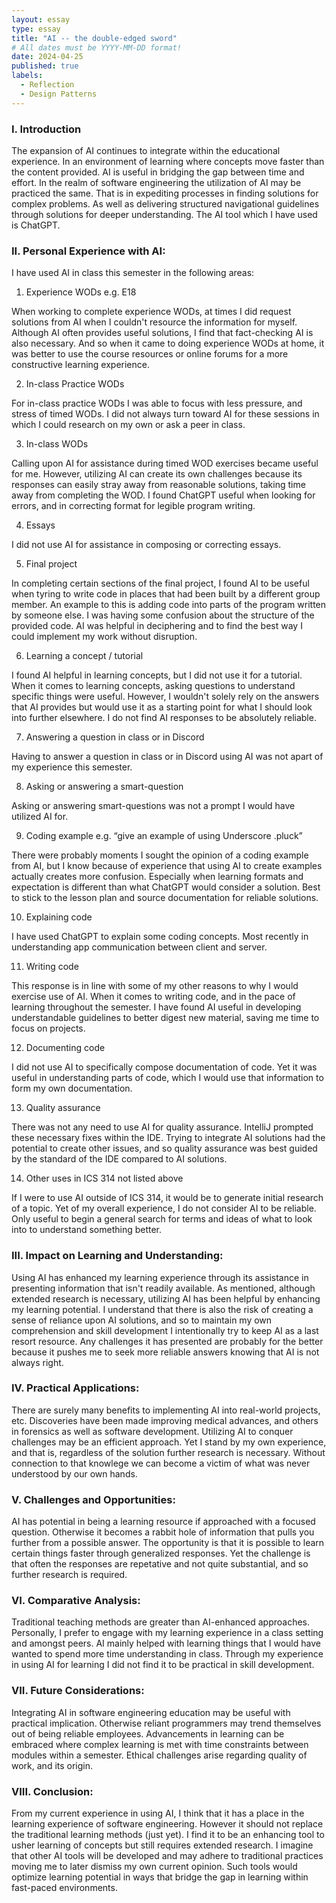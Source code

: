 ```yaml
---
layout: essay
type: essay
title: "AI -- the double-edged sword"
# All dates must be YYYY-MM-DD format!
date: 2024-04-25
published: true
labels:
  - Reflection
  - Design Patterns
---
```


### I. Introduction

The expansion of AI continues to integrate within the educational experience. In an environment of learning where concepts move faster than the content provided. AI is useful in bridging the gap between time and effort. In the realm of software engineering the utilization of AI may be practiced the same. That is in expediting processes in finding solutions for complex problems. As well as delivering structured navigational guidelines through solutions for deeper understanding. The AI tool which I have used is ChatGPT.


### II. Personal Experience with AI:
I have used AI in class this semester in the following areas:

  1. Experience WODs e.g. E18

  When working to complete experience WODs, at times I did request solutions from AI when I couldn't resource the information for myself. Although AI often provides useful solutions, I find that fact-checking AI is also necessary. And so when it came to doing experience WODs at home, it was better to use the course resources or online forums for a more constructive learning experience. 
      
  2. In-class Practice WODs

  For in-class practice WODs I was able to focus with less pressure, and stress of timed WODs. I did not always turn toward AI for these sessions in which I could research on my own or ask a peer in class.

  3. In-class WODs

  Calling upon AI for assistance during timed WOD exercises became useful for me. However, utilizing AI can create its own challenges because its responses can easily stray away from reasonable solutions, taking time away from completing the WOD. I found ChatGPT useful when looking for errors, and in correcting format for legible program writing.

  4. Essays

  I did not use AI for assistance in composing or correcting essays.

  5. Final project

  In completing certain sections of the final project, I found AI to be useful when tyring to write code in places that had been built by a different group member. An example to this is adding code into parts of the program written by someone else. I was having some confusion about the structure of the provided code. AI was helpful in deciphering and to find the best way I could implement my work without disruption.

  6. Learning a concept / tutorial

  I found AI helpful in learning concepts, but I did not use it for a tutorial. When it comes to learning concepts, asking questions to understand specific things were useful. However, I wouldn't solely rely on the answers that AI provides but would use it as a starting point for what I should look into further elsewhere. I do not find AI responses to be absolutely reliable. 

  7. Answering a question in class or in Discord

  Having to answer a question in class or in Discord using AI was not apart of my experience this semester.

  8. Asking or answering a smart-question

  Asking or answering smart-questions was not a prompt I would have utilized AI for.

  9. Coding example e.g. “give an example of using Underscore .pluck”

  There were probably moments I sought the opinion of a coding example from AI, but I know because of experience that using AI to create examples actually creates more confusion. Especially when learning formats and expectation is different than what ChatGPT would consider a solution. Best to stick to the lesson plan and source documentation for reliable solutions.

  10. Explaining code

  I have used ChatGPT to explain some coding concepts. Most recently in understanding app communication between client and server.

  11. Writing code

  This response is in line with some of my other reasons to why I would exercise use of AI. When it comes to writing code, and in the pace of learning throughout the semester. I have found AI useful in developing understandable guidelines to better digest new material, saving me time to focus on projects.

  12. Documenting code

  I did not use AI to specifically compose documentation of code. Yet it was useful in understanding parts of code, which I would use that information to form my own documentation.

  13. Quality assurance 

  There was not any need to use AI for quality assurance. IntelliJ prompted these necessary fixes within the IDE. Trying to integrate AI solutions had the potential to create other issues, and so quality assurance was best guided by the standard of the IDE compared to AI solutions.

  14. Other uses in ICS 314 not listed above

  If I were to use AI outside of ICS 314, it would be to generate initial research of a topic. Yet of my overall experience, I do not consider AI to be reliable. Only useful to begin a general search for terms and ideas of what to look into to understand something better.

### III. Impact on Learning and Understanding:

  Using AI has enhanced my learning experience through its assistance in presenting information that isn't readily available. As mentioned, although extended research is necessary, utilizing AI has been helpful by enhancing my learning potential. I understand that there is also the risk of creating a sense of reliance upon AI solutions, and so to maintain my own comprehension and skill development I intentionally try to keep AI as a last resort resource. Any challenges it has presented are probably for the better because it pushes me to seek more reliable answers knowing that AI is not always right.

### IV. Practical Applications:

  There are surely many benefits to implementing AI into real-world projects, etc. Discoveries have been made improving medical advances, and others in forensics as well as software development. Utilizing AI to conquer challenges may be an efficient approach. Yet I stand by my own experience, and that is, regardless of the solution further research is necessary. Without connection to that knowlege we can become a victim of what was never understood by our own hands.

### V. Challenges and Opportunities:

  AI has potential in being a learning resource if approached with a focused question. Otherwise it becomes a rabbit hole of information that pulls you further from a possible answer. The opportunity is that it is possible to learn certain things faster through generalized responses. Yet the challenge is that often the responses are repetative and not quite substantial, and so further research is required.

### VI. Comparative Analysis:

  Traditional teaching methods are greater than AI-enhanced approaches. Personally, I prefer to engage with my learning experience in a class setting and amongst peers. AI mainly helped with learning things that I would have wanted to spend more time understanding in class. Through my experience in using AI for learning I did not find it to be practical in skill development.

### VII. Future Considerations:

  Integrating AI in software engineering education may be useful with practical implication. Otherwise reliant programmers may trend themselves out of being reliable employees. Advancements in learning can be embraced where complex learning is met with time constraints between modules within a semester. Ethical challenges arise regarding quality of work, and its origin.

### VIII. Conclusion:

  From my current experience in using AI, I think that it has a place in the learning experience of software engineering. However it should not replace the traditional learning methods (just yet). I find it to be an enhancing tool to usher learning of concepts but still requires extended research. I imagine that other AI tools will be developed and may adhere to traditional practices moving me to later dismiss my own current opinion. Such tools would optimize learning potential in ways that bridge the gap in learning within fast-paced environments.
